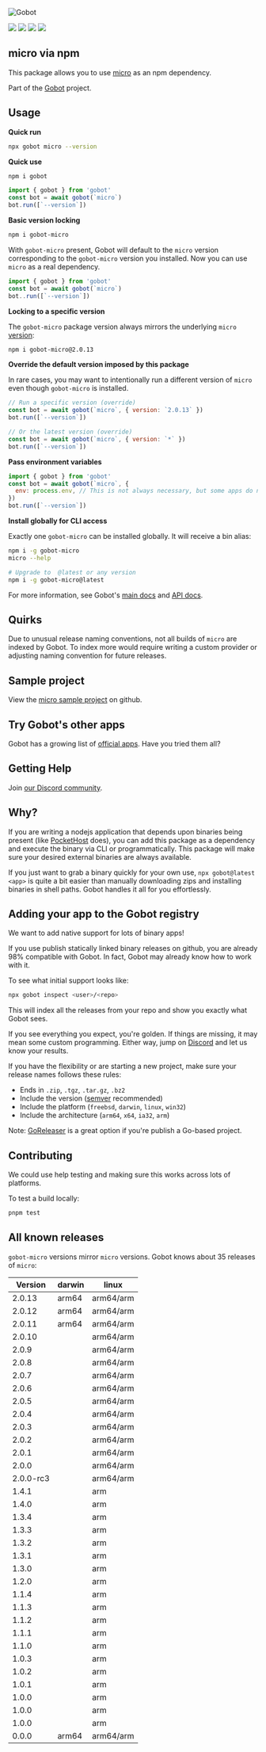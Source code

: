 ![Gobot](https://raw.githubusercontent.com/benallfree/gobot/v1.0.0-alpha.34/assets/gobot-banner-300x.png)

![](https://img.shields.io/npm/v/gobot-micro) ![](https://img.shields.io/npm/dt/gobot-micro) ![](https://img.shields.io/github/commit-activity/t/benallfree/gobot) ![](https://img.shields.io/github/stars/benallfree/gobot)

## micro via npm

This package allows you to use [micro](https://micro-editor.github.io) as an npm dependency.

Part of the [Gobot](https://www.npmjs.com/package/gobot) project.

## Usage

**Quick run**

```bash
npx gobot micro --version
```

**Quick use**

```bash
npm i gobot
```

```js
import { gobot } from 'gobot'
const bot = await gobot(`micro`)
bot.run([`--version`])
```

**Basic version locking**

```bash
npm i gobot-micro
```

With `gobot-micro` present, Gobot will default to the `micro` version corresponding to the `gobot-micro` version you installed. Now you can use `micro` as a real dependency.

```js
import { gobot } from 'gobot'
const bot = await gobot(`micro`)
bot..run([`--version`])
```

**Locking to a specific version**

The `gobot-micro` package version always mirrors the underlying `micro` [version](#known-versions):

```bash
npm i gobot-micro@2.0.13
```

**Override the default version imposed by this package**

In rare cases, you may want to intentionally run a different version of `micro` even though `gobot-micro` is installed.

```js
// Run a specific version (override)
const bot = await gobot(`micro`, { version: `2.0.13` })
bot.run([`--version`])

// Or the latest version (override)
const bot = await gobot(`micro`, { version: `*` })
bot.run([`--version`])
```

**Pass environment variables**

```js
import { gobot } from 'gobot'
const bot = await gobot(`micro`, {
  env: process.env, // This is not always necessary, but some apps do need it
})
bot.run([`--version`])
```

**Install globally for CLI access**

Exactly one `gobot-micro` can be installed globally. It will receive a bin alias:

```bash
npm i -g gobot-micro
micro --help

# Upgrade to  @latest or any version
npm i -g gobot-micro@latest
```

For more information, see Gobot's [main docs](https://www.npmjs.com/package/gobot) and [API docs](https://github.com/benallfree/gobot/blob/v1.0.0-alpha.34/docs/readme.md).

## Quirks

Due to unusual release naming conventions, not all builds of `micro` are indexed by Gobot. To index more would require writing a custom provider or adjusting naming convention for future releases.

## Sample project

View the [micro sample project](https://github.com/benallfree/gobot/tree/v1.0.0-alpha.34/src/apps/micro/sample-project) on github.

## Try Gobot's other apps

Gobot has a growing list of [official apps](https://www.npmjs.com/package/gobot#official-gobot-apps). Have you tried them all?

## Getting Help

Join [our Discord community](https://discord.gg/977kMmFnXc).

## Why?

If you are writing a nodejs application that depends upon binaries being present (like [PocketHost](https://github.com/pockethost/pockethost) does), you can add this package as a dependency and execute the binary via CLI or programmatically. This package will make sure your desired external binaries are always available.

If you just want to grab a binary quickly for your own use, `npx gobot@latest <app>` is quite a bit easier than manually downloading zips and installing binaries in shell paths. Gobot handles it all for you effortlessly.

## Adding your app to the Gobot registry

We want to add native support for lots of binary apps!

If you use publish statically linked binary releases on github, you are already 98% compatible with Gobot. In fact, Gobot may already know how to work with it.

To see what initial support looks like:

```bash
npx gobot inspect <user>/<repo>
```

This will index all the releases from your repo and show you exactly what Gobot sees.

If you see everything you expect, you're golden. If things are missing, it may mean some custom programming. Either way, jump on [Discord](https://discord.gg/977kMmFnXc) and let us know your results.

If you have the flexibility or are starting a new project, make sure your release names follows these rules:

- Ends in `.zip`, `.tgz`, `.tar.gz`, `.bz2`
- Include the version ([semver](https://semver.org) recommended)
- Include the platform (`freebsd`, `darwin`, `linux`, `win32`)
- Include the architecture (`arm64`, `x64`, `ia32`, `arm`)

Note: [GoReleaser](https://goreleaser.com/) is a great option if you're publish a Go-based project.

## Contributing

We could use help testing and making sure this works across lots of platforms.

To test a build locally:

```bash
pnpm test
```

## All known releases

`gobot-micro` versions mirror `micro` versions. Gobot knows about 35 releases of `micro`:

| Version   | darwin | linux     |
| --------- | ------ | --------- |
| 2.0.13    | arm64  | arm64/arm |
| 2.0.12    | arm64  | arm64/arm |
| 2.0.11    | arm64  | arm64/arm |
| 2.0.10    |        | arm64/arm |
| 2.0.9     |        | arm64/arm |
| 2.0.8     |        | arm64/arm |
| 2.0.7     |        | arm64/arm |
| 2.0.6     |        | arm64/arm |
| 2.0.5     |        | arm64/arm |
| 2.0.4     |        | arm64/arm |
| 2.0.3     |        | arm64/arm |
| 2.0.2     |        | arm64/arm |
| 2.0.1     |        | arm64/arm |
| 2.0.0     |        | arm64/arm |
| 2.0.0-rc3 |        | arm64/arm |
| 1.4.1     |        | arm       |
| 1.4.0     |        | arm       |
| 1.3.4     |        | arm       |
| 1.3.3     |        | arm       |
| 1.3.2     |        | arm       |
| 1.3.1     |        | arm       |
| 1.3.0     |        | arm       |
| 1.2.0     |        | arm       |
| 1.1.4     |        | arm       |
| 1.1.3     |        | arm       |
| 1.1.2     |        | arm       |
| 1.1.1     |        | arm       |
| 1.1.0     |        | arm       |
| 1.0.3     |        | arm       |
| 1.0.2     |        | arm       |
| 1.0.1     |        | arm       |
| 1.0.0     |        | arm       |
| 1.0.0     |        | arm       |
| 1.0.0     |        | arm       |
| 0.0.0     | arm64  | arm64/arm |

